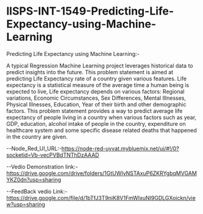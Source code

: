 # llSPS-INT-1549-Predicting-Life-Expectancy-using-Machine-Learning
Predicting Life Expectancy using Machine Learning:-

A typical Regression Machine Learning project leverages historical data to predict insights into the future. This problem statement is aimed at predicting Life Expectancy rate of a country given various features.
Life expectancy is a statistical measure of the average time a human being is expected to live, Life expectancy depends on various factors: Regional variations, Economic Circumstances, Sex Differences, Mental Illnesses, Physical Illnesses, Education, Year of their birth and other demographic factors. This problem statement provides a way to predict average life expectancy of people living in a country when various factors such as year, GDP, education, alcohol intake of people in the country, expenditure on healthcare system and some specific disease related deaths that happened in the country are given.

--Node_Red_UI_URL:-https://node-red-uyvat.mybluemix.net/ui/#!/0?socketid=Vb-vecPVBdTNThDzAAAD

--Vedio Demonstration link:-https://drive.google.com/drive/folders/1GtUWIyNSTAxuP6ZKRYgbqMVGAMYKZ0dn?usp=sharing

--FeedBack vedio Link:-https://drive.google.com/file/d/1bTfJ3T9niK8V1FmWIxuNI9GDLGXoickn/view?usp=sharing

